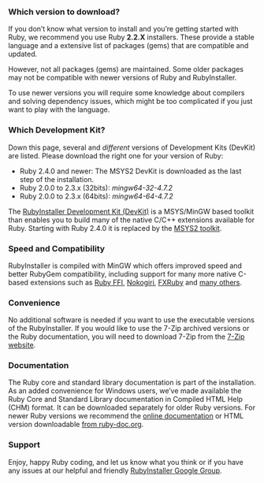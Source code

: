 ### Which version to download?

If you don’t know what version to install and you’re getting started with Ruby,
we recommend you use Ruby <b>2.2.X</b> installers. These provide a stable
language and a extensive list of packages (gems) that are compatible and
updated.

However, not all packages (gems) are maintained. Some older packages may not
be compatible with newer versions of Ruby and RubyInstaller.

To use newer versions you will require some knowledge about compilers and
solving dependency issues, which might be too complicated if you just want to
play with the language.

### Which Development Kit?

Down this page, several and <em>different</em> versions of Development Kits (DevKit) are listed. Please download the right one for your version of Ruby:

* Ruby 2.4.0 and newer: The MSYS2 DevKit is downloaded as the last step of the installation.
* Ruby 2.0.0 to 2.3.x (32bits): *mingw64-32-4.7.2*
* Ruby 2.0.0 to 2.3.x (64bits): *mingw64-64-4.7.2*

The [RubyInstaller Development Kit (DevKit)](http://github.com/oneclick/rubyinstaller/wiki/Development-Kit) is
a MSYS/MinGW based toolkit than enables you to build many of the native C/C++ extensions available for Ruby.
Starting with Ruby 2.4.0 it is replaced by the [MSYS2 toolkit](http://www.msys2.org).

### Speed and Compatibility

RubyInstaller is compiled with MinGW which offers improved speed and better
RubyGem compatibility, including support for many more native C-based extensions such as <a href="http://github.com/ffi/ffi">Ruby FFI</a>, <a href="http://nokogiri.org/">Nokogiri</a>,
<a href="http://www.fxruby.org/">FXRuby</a> and <a href="http://github.com/oneclick/rubyinstaller/wiki/Gem-List">many others</a>.

### Convenience

No additional software is needed if you want to use the executable versions of the RubyInstaller.
If you would like to use the 7-Zip archived versions or the Ruby documentation, you will need to download 7-Zip from the [7-Zip website](http://www.7-zip.org/).

### Documentation

The Ruby core and standard library documentation is part of the installation.
As an added convenience for Windows users, we’ve made available the Ruby Core and Standard Library documentation
in Compiled HTML Help (CHM) format.
It can be downloaded separately for older Ruby versions.
For newer Ruby versions we recommend the [online documentation](https://ruby-doc.org/) or HTML version downloadable [from ruby-doc.org](https://ruby-doc.org/downloads/).

### Support

Enjoy, happy Ruby coding, and let us know what you think or if you have any issues at our helpful and friendly
[RubyInstaller Google Group](http://groups.google.com/group/rubyinstaller).
